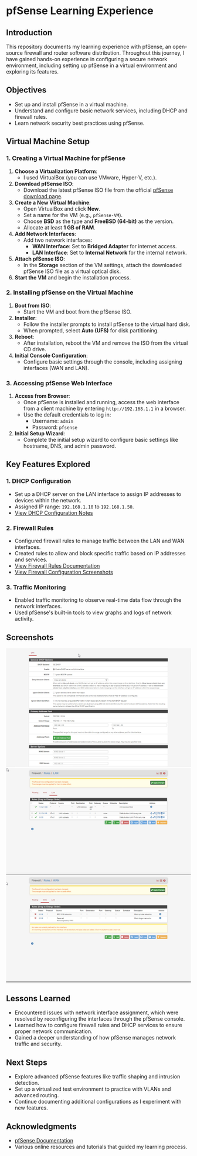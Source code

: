 # pfSense Learning Experience

## Introduction

This repository documents my learning experience with pfSense, an open-source firewall and router software distribution. Throughout this journey, I have gained hands-on experience in configuring a secure network environment, including setting up pfSense in a virtual environment and exploring its features.

## Objectives

- Set up and install pfSense in a virtual machine.
- Understand and configure basic network services, including DHCP and firewall rules.
- Learn network security best practices using pfSense.

## Virtual Machine Setup

### 1. Creating a Virtual Machine for pfSense

1. **Choose a Virtualization Platform**:
   - I used VirtualBox (you can use VMware, Hyper-V, etc.).
2. **Download pfSense ISO**:
   - Download the latest pfSense ISO file from the official [pfSense download page](https://www.pfsense.org/download/).
3. **Create a New Virtual Machine**:
   - Open VirtualBox and click **New**.
   - Set a name for the VM (e.g., `pfSense-VM`).
   - Choose **BSD** as the type and **FreeBSD (64-bit)** as the version.
   - Allocate at least **1 GB of RAM**.
4. **Add Network Interfaces**:
   - Add two network interfaces:
     - **WAN Interface**: Set to **Bridged Adapter** for internet access.
     - **LAN Interface**: Set to **Internal Network** for the internal network.
5. **Attach pfSense ISO**:
   - In the **Storage** section of the VM settings, attach the downloaded pfSense ISO file as a virtual optical disk.
6. **Start the VM** and begin the installation process.

### 2. Installing pfSense on the Virtual Machine

1. **Boot from ISO**:
   - Start the VM and boot from the pfSense ISO.
2. **Installer**:
   - Follow the installer prompts to install pfSense to the virtual hard disk.
   - When prompted, select **Auto (UFS)** for disk partitioning.
3. **Reboot**:
   - After installation, reboot the VM and remove the ISO from the virtual CD drive.
4. **Initial Console Configuration**:
   - Configure basic settings through the console, including assigning interfaces (WAN and LAN).

### 3. Accessing pfSense Web Interface

1. **Access from Browser**:
   - Once pfSense is installed and running, access the web interface from a client machine by entering `http://192.168.1.1` in a browser.
   - Use the default credentials to log in:
     - Username: `admin`
     - Password: `pfsense`
2. **Initial Setup Wizard**:
   - Complete the initial setup wizard to configure basic settings like hostname, DNS, and admin password.

## Key Features Explored

### 1. DHCP Configuration

- Set up a DHCP server on the LAN interface to assign IP addresses to devices within the network.
- Assigned IP range: `192.168.1.10` to `192.168.1.50`.
- [View DHCP Configuration Notes](./DHCP-Configuration/notes.md)

### 2. Firewall Rules

- Configured firewall rules to manage traffic between the LAN and WAN interfaces.
- Created rules to allow and block specific traffic based on IP addresses and services.
- [View Firewall Rules Documentation](./Firewall-Rules/firewall-rules.md)
- [View Firewall Configuration Screenshots](./Firewall-Rules/screenshots)

### 3. Traffic Monitoring

- Enabled traffic monitoring to observe real-time data flow through the network interfaces.
- Used pfSense's built-in tools to view graphs and logs of network activity.

## Screenshots

![DHCP Configuration Screenshot](./DHCP-Configuration/dhcp-settings.jpg)
![View Firewall Configuration Screenshot](./Firewall-Rules/screenshots/firewall-rules-allowed.jpg)
![View Firewall Configuration Screenshot](./Firewall-Rules/screenshots/firewall-rules-blocked.jpg)

## Lessons Learned

- Encountered issues with network interface assignment, which were resolved by reconfiguring the interfaces through the pfSense console.
- Learned how to configure firewall rules and DHCP services to ensure proper network communication.
- Gained a deeper understanding of how pfSense manages network traffic and security.

## Next Steps

- Explore advanced pfSense features like traffic shaping and intrusion detection.
- Set up a virtualized test environment to practice with VLANs and advanced routing.
- Continue documenting additional configurations as I experiment with new features.

## Acknowledgments

- [pfSense Documentation](https://docs.netgate.com/pfsense/en/latest/)
- Various online resources and tutorials that guided my learning process.
